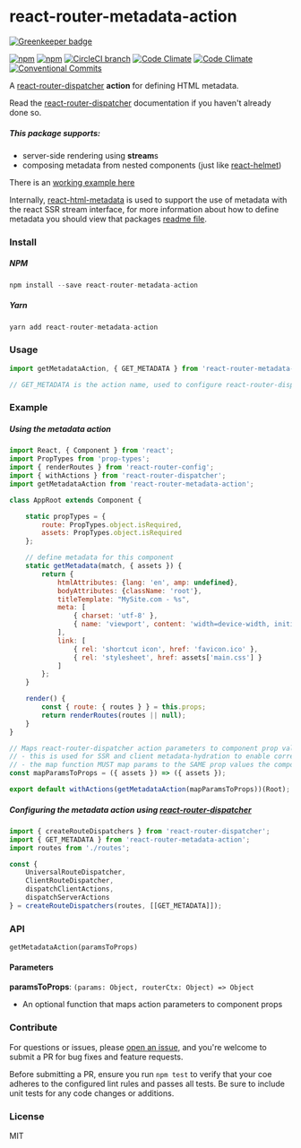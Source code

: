 # react-router-metadata-action

[![Greenkeeper badge](https://badges.greenkeeper.io/adam-26/react-router-metadata-action.svg)](https://greenkeeper.io/)

[![npm](https://img.shields.io/npm/v/react-router-metadata-action.svg)](https://www.npmjs.com/package/react-router-metadata-action)
[![npm](https://img.shields.io/npm/dm/react-router-metadata-action.svg)](https://www.npmjs.com/package/react-router-metadata-action)
[![CircleCI branch](https://img.shields.io/circleci/project/github/adam-26/react-router-metadata-action/master.svg)](https://circleci.com/gh/adam-26/react-router-metadata-action/tree/master)
[![Code Climate](https://img.shields.io/codeclimate/coverage/github/adam-26/react-router-metadata-action.svg)](https://codeclimate.com/github/adam-26/react-router-metadata-action)
[![Code Climate](https://img.shields.io/codeclimate/github/adam-26/react-router-metadata-action.svg)](https://codeclimate.com/github/adam-26/react-router-metadata-action)
[![Conventional Commits](https://img.shields.io/badge/Conventional%20Commits-1.0.0-yellow.svg)](https://conventionalcommits.org)

A [react-router-dispatcher](https://github.com/adam-26/react-router-dispatcher) **action** for defining HTML metadata.

Read the [react-router-dispatcher](https://github.com/adam-26/react-router-dispatcher) documentation if you haven't already done so.

##### This package supports:
  * server-side rendering using **stream**s
  * composing metadata from nested components (just like [react-helmet](https://github.com/nfl/react-helmet))

There is an [working example here](https://github.com/adam-26/react-router-metadata-action/tree/master/examples/ssr)

Internally, [react-html-metadata](https://github.com/adam-26/react-html-metadata) is used to support the use of metadata with the react SSR stream interface, for more information
about how to define metadata you should view that packages [readme file](https://github.com/adam-26/react-html-metadata).

### Install

##### NPM

```js
npm install --save react-router-metadata-action
```

##### Yarn

```js
yarn add react-router-metadata-action
```

### Usage

```js
import getMetadataAction, { GET_METADATA } from 'react-router-metadata-action';

// GET_METADATA is the action name, used to configure react-router-dispatcher
```

### Example

##### Using the metadata action

```js
import React, { Component } from 'react';
import PropTypes from 'prop-types';
import { renderRoutes } from 'react-router-config';
import { withActions } from 'react-router-dispatcher';
import getMetadataAction from 'react-router-metadata-action';

class AppRoot extends Component {

    static propTypes = {
        route: PropTypes.object.isRequired,
        assets: PropTypes.object.isRequired
    };

    // define metadata for this component
    static getMetadata(match, { assets }) {
        return {
            htmlAttributes: {lang: 'en', amp: undefined},
            bodyAttributes: {className: 'root'},
            titleTemplate: "MySite.com - %s",
            meta: [
                { charset: 'utf-8' },
                { name: 'viewport', content: 'width=device-width, initial-scale=1' }
            ],
            link: [
                { rel: 'shortcut icon', href: 'favicon.ico' },
                { rel: 'stylesheet', href: assets['main.css'] }
            ]
        };
    }

    render() {
        const { route: { routes } } = this.props;
        return renderRoutes(routes || null);
    }
}

// Maps react-router-dispatcher action parameters to component prop values
// - this is used for SSR and client metadata-hydration to enable correct props to be passed to 'getMetadata()'
// - the map function MUST map params to the SAME prop values the component will receive during a normal render
const mapParamsToProps = ({ assets }) => ({ assets });

export default withActions(getMetadataAction(mapParamsToProps))(Root);
```

##### Configuring the metadata action using [react-router-dispatcher](https://github.com/adam-26/react-router-dispatcher)

```js
import { createRouteDispatchers } from 'react-router-dispatcher';
import { GET_METADATA } from 'react-router-metadata-action';
import routes from './routes';

const {
    UniversalRouteDispatcher,
    ClientRouteDispatcher,
    dispatchClientActions,
    dispatchServerActions
} = createRouteDispatchers(routes, [[GET_METADATA]]);

```

### API

`getMetadataAction(paramsToProps)`

#### Parameters

**paramsToProps**: `(params: Object, routerCtx: Object) => Object`

  * An optional function that maps action parameters to component props

### Contribute
For questions or issues, please [open an issue](https://github.com/adam-26/react-router-metadata-action/issues), and you're welcome to submit a PR for bug fixes and feature requests.

Before submitting a PR, ensure you run `npm test` to verify that your coe adheres to the configured lint rules and passes all tests. Be sure to include unit tests for any code changes or additions.

### License
MIT